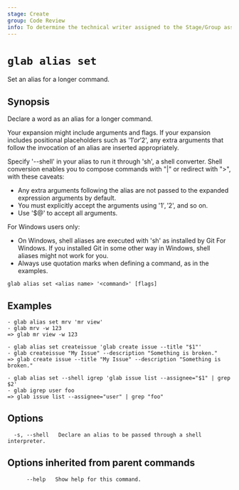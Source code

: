 ```yaml
---
stage: Create
group: Code Review
info: To determine the technical writer assigned to the Stage/Group associated with this page, see https://about.gitlab.com/handbook/product/ux/technical-writing/#assignments
---
```


<!--
This documentation is auto generated by a script.
Please do not edit this file directly. Run `make gen-docs` instead.
-->

# `glab alias set`

Set an alias for a longer command.

## Synopsis

Declare a word as an alias for a longer command.

Your expansion might include arguments and flags. If your expansion
includes positional placeholders such as '$1' or '$2', any extra
arguments that follow the invocation of an alias are inserted
appropriately.

Specify '--shell' in your alias to run it through 'sh', a shell
converter. Shell conversion enables you to compose commands with "|"
or redirect with ">", with these caveats:

- Any extra arguments following the alias are not passed to the
  expanded expression arguments by default.
- You must explicitly accept the arguments using '$1', '$2', and so on.
- Use '$@' to accept all arguments.

For Windows users only:

- On Windows, shell aliases are executed with 'sh' as installed by
  Git For Windows. If you installed Git in some other way in Windows,
  shell aliases might not work for you.
- Always use quotation marks when defining a command, as in the examples.

```plaintext
glab alias set <alias name> '<command>' [flags]
```

## Examples

```plaintext
- glab alias set mrv 'mr view'
- glab mrv -w 123
=> glab mr view -w 123

- glab alias set createissue 'glab create issue --title "$1"'
- glab createissue "My Issue" --description "Something is broken."
=> glab create issue --title "My Issue" --description "Something is broken."

- glab alias set --shell igrep 'glab issue list --assignee="$1" | grep $2'
- glab igrep user foo
=> glab issue list --assignee="user" | grep "foo"

```

## Options

```plaintext
  -s, --shell   Declare an alias to be passed through a shell interpreter.
```

## Options inherited from parent commands

```plaintext
      --help   Show help for this command.
```
